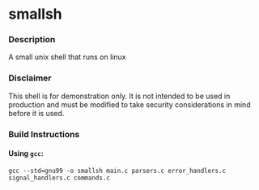 # smallsh
### Description
A small unix shell that runs on linux

### Disclaimer
This shell is for demonstration only. It is not intended to be used in production and must be modified to take
security considerations in mind before it is used.

### Build Instructions
#### Using `gcc`:
`gcc --std=gnu99 -o smallsh main.c parsers.c error_handlers.c signal_handlers.c commands.c`
